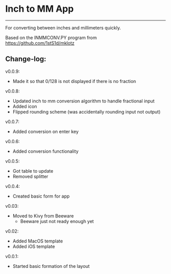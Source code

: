 # Inch to MM App
-----

For converting between inches and millimeters quickly.

Based on the INMMCONV.PY program from https://github.com/1stS1d/mklotz


## Change-log:
v0.0.9:
- Made it so that 0/128 is not displayed if there is no fraction

v0.0.8:
- Updated inch to mm conversion algorithm to handle fractional input
- Added icon
- Flipped rounding scheme (was accidentally rounding input not output)

v0.0.7:
- Added conversion on enter key

v0.0.6:
- Added conversion functionality

v0.0.5:
- Got table to update
- Removed splitter

v0.0.4:
- Created basic form for app

v0.03:
- Moved to Kivy from Beeware
    - Beeware just not ready enough yet

v0.02:
- Added MacOS template
- Added iOS template

v0.0.1:
- Started basic formation of the layout